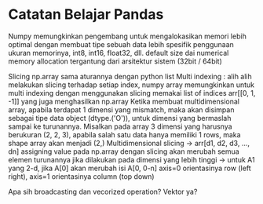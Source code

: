 # Catatan Belajar Pandas
Numpy memungkinkan pengembang untuk mengalokasikan memori lebih optimal dengan membuat tipe sebuah data lebih spesifik penggunaan ukuran memorinya, int8, int16, float32, dll.
default size dai numerical memory allocation tergantung dari arsitektur sistem (32bit / 64bit)

Slicing np.array sama aturannya dengan python list
Multi indexing : alih alih melakukan slicing terhadap setiap index, numpy array memungkinkan untuk multi indexing dengan menggunakan slicing memakai list of indices arr[[0, 1, -1]] yang juga menghasilkan np.array
Ketika membuat multidimensional array, apabila terdapat 1 dimensi yang mismatch, maka akan disimpan sebagai tipe data object (dtype.('O')), untuk dimensi yang bermaslah sampai ke turunannya. Misalkan pada array 3 dimensi yang harusnya berukuran (2, 2, 3), apabila salah satu data hanya memiliki 1 rows, maka shape array akan menjadi (2,)
Multidimensional slicing -> arr[d1, d2, d3, ..., dn]
assigning value pada np.array dengan slicing akan merubah semua elemen turunannya jika dilakukan pada dimensi yang lebih tinggi -> untuk A1 yang 2-d, jika A[0] akan merubah isi A[0, 0-n]
axis=0 orientasinya row (left right), axis=1 orientasinya column (top down)

Apa sih broadcasting dan vecorized operation? Vektor ya?
